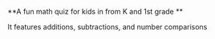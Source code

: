 **A fun math quiz for kids in from K and 1st grade **

It features additions, subtractions, and number comparisons 